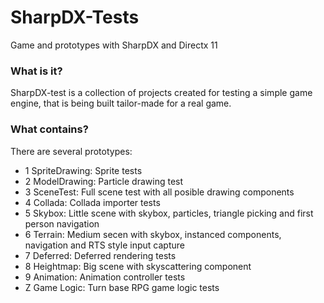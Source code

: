 # SharpDX-Tests
Game and prototypes with SharpDX and Directx 11

### What is it?

SharpDX-test is a collection of projects created for testing a simple game engine, that is being built tailor-made for a real game.

### What contains?

There are several prototypes:

 - 1 SpriteDrawing: Sprite tests
 - 2 ModelDrawing: Particle drawing test
 - 3 SceneTest: Full scene test with all posible drawing components
 - 4 Collada: Collada importer tests
 - 5 Skybox: Little scene with skybox, particles, triangle picking and first person navigation
 - 6 Terrain: Medium secen with skybox, instanced components, navigation and RTS style input capture
 - 7 Deferred: Deferred rendering tests
 - 8 Heightmap: Big scene with skyscattering component
 - 9 Animation: Animation controller tests
 - Z Game Logic: Turn base RPG game logic tests
 
 
